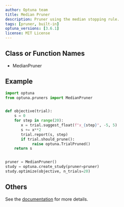 ```yaml
---
author: Optuna team
title: Median Pruner
description: Pruner using the median stopping rule.
tags: [pruner, built-in]
optuna_versions: [3.6.1]
license: MIT License
---
```


## Class or Function Names

- MedianPruner

## Example

```python
import optuna
from optuna.pruners import MedianPruner


def objective(trial):
    s = 0
    for step in range(20):
       x = trial.suggest_float(f"x_{step}", -5, 5)
       s += x**2
       trial.report(s, step)
       if trial.should_prune():
            raise optuna.TrialPruned()
    return s


pruner = MedianPruner()
study = optuna.create_study(pruner=pruner)
study.optimize(objective, n_trials=20)
```

## Others

See the [documentation](https://optuna.readthedocs.io/en/stable/reference/generated/optuna.pruners.MedianPruner.html) for more details.
